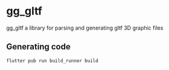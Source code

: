 # gg_gltf

gg_gltf a library for parsing and generating gltf 3D graphic files

## Generating code

```bash
flutter pub run build_runner build
```

